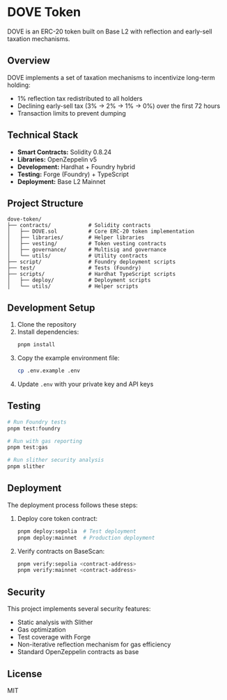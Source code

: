 # DOVE Token

DOVE is an ERC-20 token built on Base L2 with reflection and early-sell taxation mechanisms.

## Overview

DOVE implements a set of taxation mechanisms to incentivize long-term holding:
- 1% reflection tax redistributed to all holders
- Declining early-sell tax (3% → 2% → 1% → 0%) over the first 72 hours
- Transaction limits to prevent dumping

## Technical Stack

- **Smart Contracts:** Solidity 0.8.24
- **Libraries:** OpenZeppelin v5
- **Development:** Hardhat + Foundry hybrid
- **Testing:** Forge (Foundry) + TypeScript
- **Deployment:** Base L2 Mainnet

## Project Structure

```
dove-token/
├── contracts/            # Solidity contracts
│   ├── DOVE.sol          # Core ERC-20 token implementation
│   ├── libraries/        # Helper libraries
│   ├── vesting/          # Token vesting contracts
│   ├── governance/       # Multisig and governance
│   └── utils/            # Utility contracts
├── script/               # Foundry deployment scripts
├── test/                 # Tests (Foundry)
├── scripts/              # Hardhat TypeScript scripts
│   ├── deploy/           # Deployment scripts
│   └── utils/            # Helper scripts
```

## Development Setup

1. Clone the repository
2. Install dependencies:
   ```bash
   pnpm install
   ```
3. Copy the example environment file:
   ```bash
   cp .env.example .env
   ```
4. Update `.env` with your private key and API keys

## Testing

```bash
# Run Foundry tests
pnpm test:foundry

# Run with gas reporting
pnpm test:gas

# Run slither security analysis
pnpm slither
```

## Deployment

The deployment process follows these steps:

1. Deploy core token contract:
   ```bash
   pnpm deploy:sepolia  # Test deployment
   pnpm deploy:mainnet  # Production deployment
   ```

2. Verify contracts on BaseScan:
   ```bash
   pnpm verify:sepolia <contract-address>
   pnpm verify:mainnet <contract-address>
   ```

## Security

This project implements several security features:
- Static analysis with Slither
- Gas optimization
- Test coverage with Forge
- Non-iterative reflection mechanism for gas efficiency
- Standard OpenZeppelin contracts as base

## License

MIT
